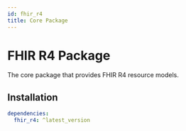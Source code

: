 ```yaml
---
id: fhir_r4
title: Core Package
---
```


# FHIR R4 Package

The core package that provides FHIR R4 resource models.

## Installation

```yaml
dependencies:
  fhir_r4: ^latest_version